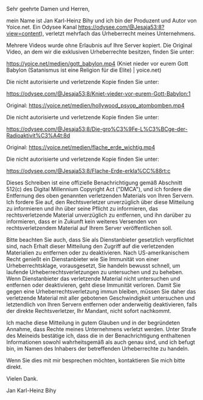 Sehr geehrte Damen und Herren,

mein Name ist Jan Karl-Heinz Bihy und ich bin der Produzent und Autor von Yoice.net. Ein Odysee Kanal https://odysee.com/@Jesaja53:8?view=content), verletzt mehrfach das Urheberrecht meines Unternehmens.

Mehrere Videos wurde ohne Erlaubnis auf Ihre Server kopiert. Die Original Video, an dem wir die exklusiven Urheberrechte besitzen, finden Sie unter:

https://yoice.net/medien/gott_babylon.mp4 (Kniet nieder vor eurem Gott Babylon (Satanismus ist eine Religion für die Elite) | yoice.net)

Die nicht autorisierte und verletzende Kopie finden Sie unter:


https://odysee.com/@Jesaja53:8/Kniet-vieder-vor-eurem-Gott-Babylon:1


Original: https://yoice.net/medien/hollywood_psyop_atombomben.mp4


Die nicht autorisierte und verletzende Kopie finden Sie unter:


https://odysee.com/@Jesaja53:8/Die-gro%C3%9Fe-L%C3%BCge-der-Radioaktivit%C3%A4t:8d




Original: https://yoice.net/medien/flache_erde_wichtig.mp4


Die nicht autorisierte und verletzende Kopie finden Sie unter:


https://odysee.com/@Jesaja53:8/Flache-Erde-erkla%CC%88rt:c

Dieses Schreiben ist eine offizielle Benachrichtigung gemäß Abschnitt 512(c) des Digital Millennium Copyright Act ("DMCA"), und ich fordere die Entfernung des oben genannten verletzenden Materials von Ihren Servern. Ich fordere Sie auf, den Rechtsverletzer unverzüglich über diese Mitteilung zu informieren und ihn über seine Pflicht zu informieren, das rechtsverletzende Material unverzüglich zu entfernen, und ihn darüber zu informieren, dass er in Zukunft kein weiteres Versenden von rechtsverletzendem Material auf Ihrem Server veröffentlichen soll.

Bitte beachten Sie auch, dass Sie als Dienstanbieter gesetzlich verpflichtet sind, nach Erhalt dieser Mitteilung den Zugriff auf die verletzenden Materialien zu entfernen oder zu deaktivieren. Nach US-amerikanischem Recht genießt ein Dienstanbieter wie Sie Immunität von einer Urheberrechtsklage, vorausgesetzt, Sie handeln bewusst schnell, um laufende Urheberrechtsverletzungen zu untersuchen und zu beheben. Wenn Dienstanbieter das verletzende Material nicht untersuchen und entfernen oder deaktivieren, geht diese Immunität verloren. Damit Sie gegen eine Urheberrechtsverletzung immun bleiben, müssen Sie daher das verletzende Material mit aller gebotenen Geschwindigkeit untersuchen und letztendlich von Ihren Servern entfernen oder anderweitig deaktivieren, falls der direkte Rechtsverletzer, Ihr Mandant, nicht sofort nachkommt.

Ich mache diese Mitteilung in gutem Glauben und in der begründeten Annahme, dass Rechte meines Unternehmens verletzt werden. Unter Strafe des Meineids bestätige ich, dass die in der Benachrichtigung enthaltenen Informationen sowohl wahrheitsgemäß als auch genau sind, und ich befugt bin, im Namen des Inhabers der betreffenden Urheberrechte zu handeln.

Wenn Sie dies mit mir besprechen möchten, kontaktieren Sie mich bitte direkt.

Vielen Dank.

Jan Karl-Heinz Bihy

